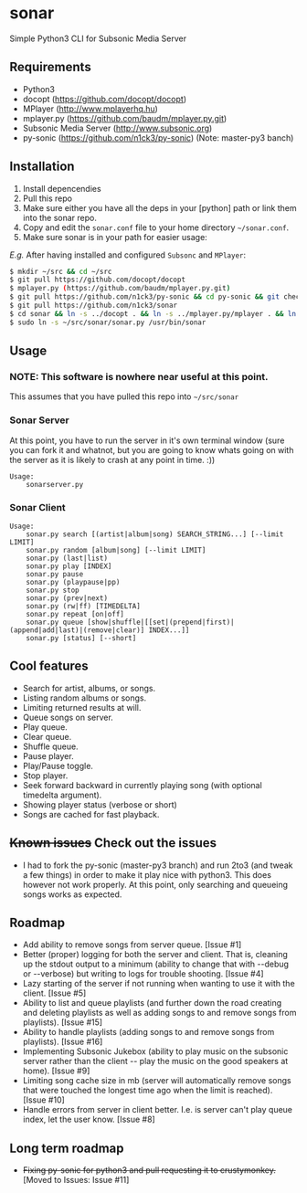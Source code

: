 sonar
=====

Simple Python3 CLI for Subsonic Media Server

## Requirements

* Python3
* docopt (https://github.com/docopt/docopt)
* MPlayer (http://www.mplayerhq.hu)
* mplayer.py (https://github.com/baudm/mplayer.py.git)
* Subsonic Media Server (http://www.subsonic.org)
* py-sonic (https://github.com/n1ck3/py-sonic) (Note: master-py3 banch)

## Installation

1. Install depencendies
2. Pull this repo
3. Make sure either you have all the deps in your [python] path or link them into the sonar repo.
4. Copy and edit the `sonar.conf` file to your home directory `~/sonar.conf`.
5. Make sure sonar is in your path for easier usage:

*E.g.*
After having installed and configured `Subsonc` and `MPlayer`:
```bash
$ mkdir ~/src && cd ~/src
$ git pull https://github.com/docopt/docopt
$ mplayer.py (https://github.com/baudm/mplayer.py.git)
$ git pull https://github.com/n1ck3/py-sonic && cd py-sonic && git checkout master-py3 && cd ..
$ git pull https://github.com/n1ck3/sonar
$ cd sonar && ln -s ../docopt . && ln -s ../mplayer.py/mplayer . && ln -s ../py-sonic/libsonic . && cd ..
$ sudo ln -s ~/src/sonar/sonar.py /usr/bin/sonar
```

## Usage
### NOTE: This software is nowhere near useful at this point.

This assumes that you have pulled this repo into `~/src/sonar`

### Sonar Server
At this point, you have to run the server in it's own terminal window (sure you can fork it and whatnot, but you are going to know whats going on with the server as it is likely to crash at any point in time. :))

```
Usage:
    sonarserver.py
```

### Sonar Client
```
Usage:
    sonar.py search [(artist|album|song) SEARCH_STRING...] [--limit LIMIT]
    sonar.py random [album|song] [--limit LIMIT]
    sonar.py (last|list)
    sonar.py play [INDEX]
    sonar.py pause
    sonar.py (playpause|pp)
    sonar.py stop
    sonar.py (prev|next)
    sonar.py (rw|ff) [TIMEDELTA]
    sonar.py repeat [on|off]
    sonar.py queue [show|shuffle|[[set|(prepend|first)|(append|add|last)|(remove|clear)] INDEX...]]
    sonar.py [status] [--short]
```

## Cool features
* Search for artist, albums, or songs.
* Listing random albums or songs.
* Limiting returned results at will.
* Queue songs on server.
* Play queue.
* Clear queue.
* Shuffle queue.
* Pause player.
* Play/Pause toggle.
* Stop player.
* Seek forward backward in currently playing song (with optional timedelta argument).
* Showing player status (verbose or short)
* Songs are cached for fast playback.

## ~~Known issues~~ Check out the issues
* I had to fork the py-sonic (master-py3 branch) and run 2to3 (and tweak a few things) in order to make it play nice with python3. This does however not work properly. At this point, only searching and queueing songs works as expected.

## Roadmap
* Add ability to remove songs from server queue. [Issue #1]
* Better (proper) logging for both the server and client. That is, cleaning up the stdout output to a minimum (ability to change that with --debug or --verbose) but writing to logs for trouble shooting. [Issue #4]
* Lazy starting of the server if not running when wanting to use it with the client. [Issue #5]
* Ability to list and queue playlists (and further down the road creating and deleting playlists as well as adding songs to and remove songs from playlists). [Issue #15]
* Ability to handle playlists (adding songs to and remove songs from playlists). [Issue #16]
* Implementing Subsonic Jukebox (ability to play music on the subsonic server rather than the client -- play the music on the good speakers at home). [Issue #9]
* Limiting song cache size in mb (server will automatically remove songs that were touched the longest time ago when the limit is reached). [Issue #10]
* Handle errors from server in client better. I.e. is server can't play queue index, let the user know. [Issue #8]

## Long term roadmap
* ~~Fixing py-sonic for python3 and pull requesting it to crustymonkey.~~ [Moved to Issues: Issue #11]
